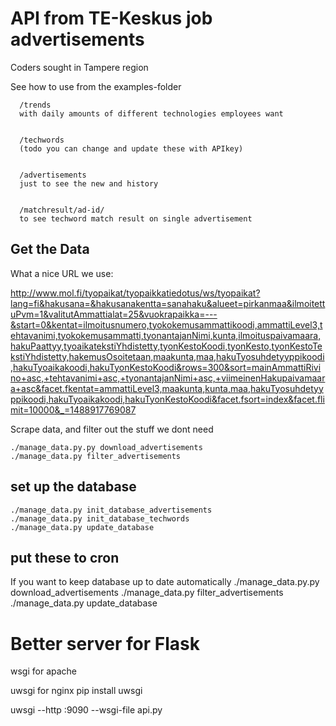 # API from TE-Keskus job advertisements

Coders sought in Tampere region

See how to use from the examples-folder

      /trends
      with daily amounts of different technologies employees want


      /techwords
      (todo you can change and update these with APIkey)


      /advertisements
      just to see the new and history


      /matchresult/ad-id/
      to see techword match result on single advertisement


## Get the Data

What a nice URL we use:

http://www.mol.fi/tyopaikat/tyopaikkatiedotus/ws/tyopaikat?lang=fi&hakusana=&hakusanakentta=sanahaku&alueet=pirkanmaa&ilmoitettuPvm=1&valitutAmmattialat=25&vuokrapaikka=---&start=0&kentat=ilmoitusnumero,tyokokemusammattikoodi,ammattiLevel3,tehtavanimi,tyokokemusammatti,tyonantajanNimi,kunta,ilmoituspaivamaara,hakuPaattyy,tyoaikatekstiYhdistetty,tyonKestoKoodi,tyonKesto,tyonKestoTekstiYhdistetty,hakemusOsoitetaan,maakunta,maa,hakuTyosuhdetyyppikoodi,hakuTyoaikakoodi,hakuTyonKestoKoodi&rows=300&sort=mainAmmattiRivino+asc,+tehtavanimi+asc,+tyonantajanNimi+asc,+viimeinenHakupaivamaara+asc&facet.fkentat=ammattiLevel3,maakunta,kunta,maa,hakuTyosuhdetyyppikoodi,hakuTyoaikakoodi,hakuTyonKestoKoodi&facet.fsort=index&facet.flimit=10000&_=1488917769087

Scrape data, and filter out the stuff we dont need

    ./manage_data.py.py download_advertisements
    ./manage_data.py filter_advertisements

## set up the database


    ./manage_data.py init_database_advertisements
    ./manage_data.py init_database_techwords
    ./manage_data.py update_database



## put these to cron
If you want to keep database up to date automatically
       ./manage_data.py.py download_advertisements
       ./manage_data.py filter_advertisements
       ./manage_data.py update_database





# Better server for Flask

wsgi for apache



uwsgi for nginx
      pip install uwsgi

uwsgi --http :9090 --wsgi-file api.py
